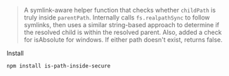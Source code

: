 > A symlink-aware helper function that checks whether `childPath` is truly inside `parentPath`. Internally calls `fs.realpathSync` to follow symlinks, then uses a similar string-based approach to determine if the resolved child is within the resolved parent. Also, added a check for isAbsolute for windows. If either path doesn't exist, returns false.

Install

```
npm install is-path-inside-secure
```
